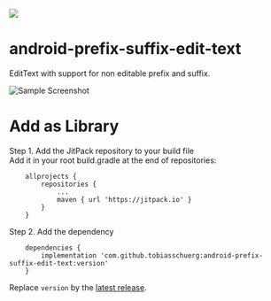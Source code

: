 [![](https://jitpack.io/v/tobiasschuerg/android-prefix-suffix-edit-text.svg)](https://jitpack.io/#tobiasschuerg/android-prefix-suffix-edit-text)

# android-prefix-suffix-edit-text
EditText with support for non editable prefix and suffix.

![Sample Screenshot](https://github.com/tobiasschuerg/android-prefix-suffix-edit-text/raw/master/screenshots/sample.png)

# Add as Library
Step 1. Add the JitPack repository to your build file  
Add it in your root build.gradle at the end of repositories:
```
	allprojects {
		repositories {
			...
			maven { url 'https://jitpack.io' }
		}
	}
```
Step 2. Add the dependency
```
	dependencies {
		implementation 'com.github.tobiasschuerg:android-prefix-suffix-edit-text:version'
	}
```
Replace `version` by the [latest release](https://github.com/tobiasschuerg/android-prefix-suffix-edit-text/releases).

